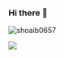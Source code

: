 ### Hi there 👋
<p align="left"> <img src="https://komarev.com/ghpvc/?username=shoaib0657&label=Profile%20views&color=0e75b6&style=flat" alt="shoaib0657" /> </p>

<p><img align="center" src="https://github-readme-stats.vercel.app/api/top-langs?username=shoaib0657&show_icons=true&locale=en&layout=compact" /></p>

<!--
**shoaib0657/shoaib0657** is a ✨ _special_ ✨ repository because its `README.md` (this file) appears on your GitHub profile.

Here are some ideas to get you started:

- 🔭 I’m currently working on ...
- 🌱 I’m currently learning ...
- 👯 I’m looking to collaborate on ...
- 🤔 I’m looking for help with ...
- 💬 Ask me about ...
- 📫 How to reach me: ...
- 😄 Pronouns: ...
- ⚡ Fun fact: ...
-->
